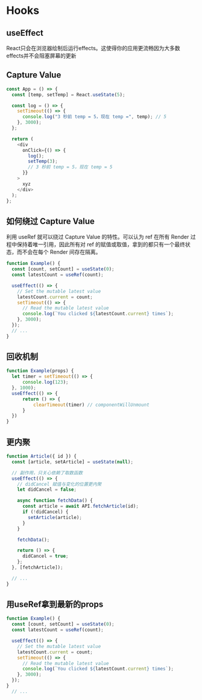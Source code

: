 # Hooks

## useEffect
React只会在浏览器绘制后运行effects。这使得你的应用更流畅因为大多数effects并不会阻塞屏幕的更新

## Capture Value
```javascript
const App = () => {
  const [temp, setTemp] = React.useState(5);

  const log = () => {
    setTimeout(() => {
      console.log("3 秒前 temp = 5，现在 temp =", temp); // 5
    }, 3000);
  };

  return (
    <div
      onClick={() => {
        log();
        setTemp(3);
        // 3 秒前 temp = 5，现在 temp = 5
      }}
    >
      xyz
    </div>
  );
};
```
## 如何绕过 Capture Value
利用 useRef 就可以绕过 Capture Value 的特性。可以认为 ref 在所有 Render 过程中保持着唯一引用，因此所有对 ref 的赋值或取值，拿到的都只有一个最终状态，而不会在每个 Render 间存在隔离。

```javascript
function Example() {
  const [count, setCount] = useState(0);
  const latestCount = useRef(count);

  useEffect(() => {
    // Set the mutable latest value
    latestCount.current = count;
    setTimeout(() => {
      // Read the mutable latest value
      console.log(`You clicked ${latestCount.current} times`);
    }, 3000);
  });
  // ...
}
```
## 回收机制
```javascript
function Example(props) {
  let timer = setTimeout(() => {
      console.log(123);
  }, 1000);
  useEffect(() => {
      return () => {
          clearTimeout(timer) // componentWillUnmount
      }
  })
}
```

## 更内聚
```javascript
function Article({ id }) {
  const [article, setArticle] = useState(null);

  // 副作用，只关心依赖了取数函数
  useEffect(() => {
    // didCancel 赋值与变化的位置更内聚
    let didCancel = false;

    async function fetchData() {
      const article = await API.fetchArticle(id);
      if (!didCancel) {
        setArticle(article);
      }
    }

    fetchData();

    return () => {
      didCancel = true;
    };
  }, [fetchArticle]);

  // ...
}
```

## 用useRef拿到最新的props
```javascript
function Example() {
  const [count, setCount] = useState(0);
  const latestCount = useRef(count);

  useEffect(() => {
    // Set the mutable latest value
    latestCount.current = count;
    setTimeout(() => {
      // Read the mutable latest value
      console.log(`You clicked ${latestCount.current} times`);
    }, 3000);
  });
}
  // ...
```